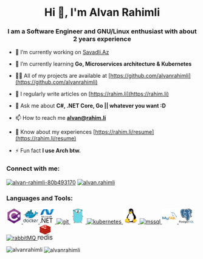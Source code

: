 <h1 align="center">Hi 👋, I'm Alvan Rahimli</h1>
<h3 align="center">I am a Software Engineer and GNU/Linux enthusiast with about 2 years experience</h3>

- 🔭 I’m currently working on [Savadli.Az](https://savadli.az)

- 🌱 I’m currently learning **Go, Microservices architecture & Kubernetes**

- 👨‍💻 All of my projects are available at [https://github.com/alvanrahimli](https://github.com/alvanrahimli)

- 📝 I regularly write articles on [https://rahim.li](https://rahim.li)

- 💬 Ask me about **C#, .NET Core, Go || whatever you want :D**

- 📫 How to reach me **alvan@rahim.li**

- 📄 Know about my experiences [https://rahim.li/resume](https://rahim.li/resume)

- ⚡ Fun fact **I use Arch btw.**

<h3 align="left">Connect with me:</h3>
<p align="left">
<a href="https://linkedin.com/in/alvan-rahimli-80b493170" target="blank"><img align="center" src="https://raw.githubusercontent.com/rahuldkjain/github-profile-readme-generator/master/src/images/icons/Social/linked-in-alt.svg" alt="alvan-rahimli-80b493170" height="30" width="40" /></a>
<a href="https://fb.com/alvan.rahimli" target="blank"><img align="center" src="https://raw.githubusercontent.com/rahuldkjain/github-profile-readme-generator/master/src/images/icons/Social/facebook.svg" alt="alvan.rahimli" height="30" width="40" /></a>
</p>

<h3 align="left">Languages and Tools:</h3>
<p align="left"> <a href="https://www.w3schools.com/cs/" target="_blank"> <img src="https://raw.githubusercontent.com/devicons/devicon/master/icons/csharp/csharp-original.svg" alt="csharp" width="40" height="40"/> </a> <a href="https://www.docker.com/" target="_blank"> <img src="https://raw.githubusercontent.com/devicons/devicon/master/icons/docker/docker-original-wordmark.svg" alt="docker" width="40" height="40"/> </a> <a href="https://dotnet.microsoft.com/" target="_blank"> <img src="https://raw.githubusercontent.com/devicons/devicon/master/icons/dot-net/dot-net-original-wordmark.svg" alt="dotnet" width="40" height="40"/> </a> <a href="https://git-scm.com/" target="_blank"> <img src="https://www.vectorlogo.zone/logos/git-scm/git-scm-icon.svg" alt="git" width="40" height="40"/> </a> <a href="https://golang.org" target="_blank"> <img src="https://raw.githubusercontent.com/devicons/devicon/master/icons/go/go-original.svg" alt="go" width="40" height="40"/> </a> <a href="https://kubernetes.io" target="_blank"> <img src="https://www.vectorlogo.zone/logos/kubernetes/kubernetes-icon.svg" alt="kubernetes" width="40" height="40"/> </a> <a href="https://www.linux.org/" target="_blank"> <img src="https://raw.githubusercontent.com/devicons/devicon/master/icons/linux/linux-original.svg" alt="linux" width="40" height="40"/> </a> <a href="https://www.microsoft.com/en-us/sql-server" target="_blank"> <img src="https://www.svgrepo.com/show/303229/microsoft-sql-server-logo.svg" alt="mssql" width="40" height="40"/> </a> <a href="https://www.mysql.com/" target="_blank"> <img src="https://raw.githubusercontent.com/devicons/devicon/master/icons/mysql/mysql-original-wordmark.svg" alt="mysql" width="40" height="40"/> </a> <a href="https://www.postgresql.org" target="_blank"> <img src="https://raw.githubusercontent.com/devicons/devicon/master/icons/postgresql/postgresql-original-wordmark.svg" alt="postgresql" width="40" height="40"/> </a> <a href="https://www.rabbitmq.com" target="_blank"> <img src="https://www.vectorlogo.zone/logos/rabbitmq/rabbitmq-icon.svg" alt="rabbitMQ" width="40" height="40"/> </a> <a href="https://redis.io" target="_blank"> <img src="https://raw.githubusercontent.com/devicons/devicon/master/icons/redis/redis-original-wordmark.svg" alt="redis" width="40" height="40"/> </a> </p>

<p><img align="left" src="https://github-readme-stats.vercel.app/api/top-langs?username=alvanrahimli&show_icons=true&locale=en&layout=compact" alt="alvanrahimli" /></p>

<p>&nbsp;<img align="center" src="https://github-readme-stats.vercel.app/api?username=alvanrahimli&show_icons=true&locale=en" alt="alvanrahimli" /></p>

